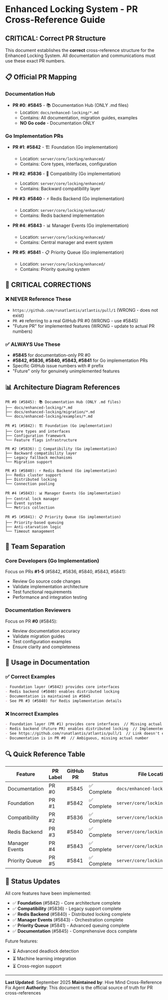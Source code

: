 # Enhanced Locking System - PR Cross-Reference Guide

## CRITICAL: Correct PR Structure

This document establishes the **correct** cross-reference structure for the Enhanced Locking System. All documentation and communications must use these exact PR numbers.

## 📋 Official PR Mapping

### Documentation Hub
- **PR #0**: **#5845** - 📚 Documentation Hub (ONLY .md files)
  - Location: `docs/enhanced-locking/*.md`
  - Contains: All documentation, migration guides, examples
  - **NO Go code** - Documentation ONLY

### Go Implementation PRs
- **PR #1**: **#5842** - 🏗️ Foundation (Go implementation)
  - Location: `server/core/locking/enhanced/`
  - Contains: Core types, interfaces, configuration

- **PR #2**: **#5836** - 🔄 Compatibility (Go implementation)
  - Location: `server/core/locking/enhanced/`
  - Contains: Backward compatibility layer

- **PR #3**: **#5840** - ⚡ Redis Backend (Go implementation)
  - Location: `server/core/locking/enhanced/`
  - Contains: Redis backend implementation

- **PR #4**: **#5843** - 📊 Manager Events (Go implementation)
  - Location: `server/core/locking/enhanced/`
  - Contains: Central manager and event system

- **PR #5**: **#5841** - 📋 Priority Queue (Go implementation)
  - Location: `server/core/locking/enhanced/`
  - Contains: Priority queuing system

## 🚨 CRITICAL CORRECTIONS

### ❌ NEVER Reference These
- `https://github.com/runatlantis/atlantis/pull/1` (WRONG - does not exist)
- `PR #0` referring to a real GitHub PR #0 (WRONG - use #5845)
- "Future PR" for implemented features (WRONG - update to actual PR numbers)

### ✅ ALWAYS Use These
- **#5845** for documentation-only PR #0
- **#5842, #5836, #5840, #5843, #5841** for Go implementation PRs
- Specific GitHub issue numbers with # prefix
- "Future" only for genuinely unimplemented features

## 📊 Architecture Diagram References

```
PR #0 (#5845): 📚 Documentation Hub (ONLY .md files)
├── docs/enhanced-locking/*.md
├── docs/enhanced-locking/migration/*.md
└── docs/enhanced-locking/examples/*.md

PR #1 (#5842): 🏗️ Foundation (Go implementation)
├── Core types and interfaces
├── Configuration framework
└── Feature flags infrastructure

PR #2 (#5836): 🔄 Compatibility (Go implementation)
├── Backward compatibility layer
├── Legacy fallback mechanisms
└── Migration support

PR #3 (#5840): ⚡ Redis Backend (Go implementation)
├── Redis cluster support
├── Distributed locking
└── Connection pooling

PR #4 (#5843): 📊 Manager Events (Go implementation)
├── Central lock manager
├── Event system
└── Metrics collection

PR #5 (#5841): 📋 Priority Queue (Go implementation)
├── Priority-based queuing
├── Anti-starvation logic
└── Timeout management
```

## 🎯 Team Separation

### Core Developers (Go Implementation)
Focus on PRs **#1-5** (#5842, #5836, #5840, #5843, #5841):
- Review Go source code changes
- Validate implementation architecture
- Test functional requirements
- Performance and integration testing

### Documentation Reviewers
Focus on PR **#0** (#5845):
- Review documentation accuracy
- Validate migration guides
- Test configuration examples
- Ensure clarity and completeness

## 📝 Usage in Documentation

### ✅ Correct Examples
```markdown
- Foundation layer (#5842) provides core interfaces
- Redis backend (#5840) enables distributed locking
- Documentation is maintained in #5845
- See PR #3 (#5840) for Redis implementation details
```

### ❌ Incorrect Examples
```markdown
- Foundation layer (PR #1) provides core interfaces  // Missing actual number
- Redis backend (Future PR) enables distributed locking  // Implemented, not future
- See https://github.com/runatlantis/atlantis/pull/1  // Link doesn't exist
- Documentation is in PR #0  // Ambiguous, missing actual number
```

## 🔍 Quick Reference Table

| Feature | PR Label | GitHub PR | Status | File Location |
|---------|----------|-----------|--------|---------------|
| Documentation | PR #0 | #5845 | ✅ Complete | `docs/enhanced-locking/` |
| Foundation | PR #1 | #5842 | ✅ Complete | `server/core/locking/enhanced/` |
| Compatibility | PR #2 | #5836 | ✅ Complete | `server/core/locking/enhanced/` |
| Redis Backend | PR #3 | #5840 | ✅ Complete | `server/core/locking/enhanced/` |
| Manager Events | PR #4 | #5843 | ✅ Complete | `server/core/locking/enhanced/` |
| Priority Queue | PR #5 | #5841 | ✅ Complete | `server/core/locking/enhanced/` |

## 🚀 Status Updates

All core features have been implemented:
- ✅ **Foundation** (#5842) - Core architecture complete
- ✅ **Compatibility** (#5836) - Legacy support complete
- ✅ **Redis Backend** (#5840) - Distributed locking complete
- ✅ **Manager Events** (#5843) - Orchestration complete
- ✅ **Priority Queue** (#5841) - Advanced queuing complete
- ✅ **Documentation** (#5845) - Comprehensive docs complete

Future features:
- ⏳ Advanced deadlock detection
- ⏳ Machine learning integration
- ⏳ Cross-region support

---

**Last Updated**: September 2025
**Maintained by**: Hive Mind Cross-Reference Fix Agent
**Authority**: This document is the official source of truth for PR cross-references
